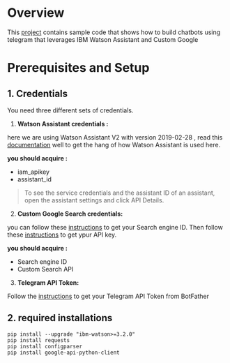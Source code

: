 # Overview
This [project](https://github.com/farah-afifi/watson-google-bot) contains sample code that shows how to build chatbots using telegram that leverages IBM Watson Assistant and Custom Google 

# Prerequisites and Setup

## 1. Credentials
You need three different sets of credentials.
1. **Watson Assistant credentials :**  

here we are using Watson Assistant V2 with version 2019-02-28 , read this [documentation](https://cloud.ibm.com/apidocs/assistant-v2?code=python) well to get the hang of how Watson Assistant is used here.

**you should acquire :** 
- iam_apikey
- assistant_id

>To see the service credentials and the assistant ID of an assistant, open the assistant settings and click API Details.
          
2. **Custom Google Search credentials:**

you can follow these [instructions](https://developers.google.com/custom-search/docs/tutorial/creatingcse) to get your Search engine ID.
Then follow these [instructions](http://valvepress.com/how-to-create-a-google-custom-search-api-key/) to get ypur API key.

**you should acquire :** 
- Search engine ID
- Custom Search API

3. **Telegram API Token:**

Follow the [instructions](https://www.siteguarding.com/en/how-to-get-telegram-bot-api-token) to get your Telegram API Token from BotFather 

## 2. required installations

```
pip install --upgrade "ibm-watson>=3.2.0"
pip install requests
pip install configparser
pip install google-api-python-client
```

